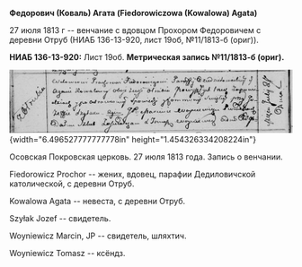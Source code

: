 **Федорович (Коваль) Агата (Fiedorowiczowa (Kowalowa) Agata)**

27 июля 1813 г -- венчание с вдовцом Прохором Федоровичем с деревни
Отруб (НИАБ 136-13-920, лист 19об, №11/1813-б (ориг)).

**НИАБ 136-13-920:** Лист 19об. **Метрическая запись №11/1813-б
(ориг).**

![](./media/89c2667b1c94223ab997757be1240f390168b4de.png){width="6.496527777777778in"
height="1.454326334208224in"}

Осовская Покровская церковь. 27 июля 1813 года. Запись о венчании.

Fiedorowicz Prochor -- жених, вдовец, парафии Дедиловичской
католической, с деревни Отруб.

Kowalowa Agata -- невеста, с деревни Отруб.

Szyłak Jozef -- свидетель.

Woyniewicz Marcin, JP -- свидетель, шляхтич.

Woyniewicz Tomasz -- ксёндз.
